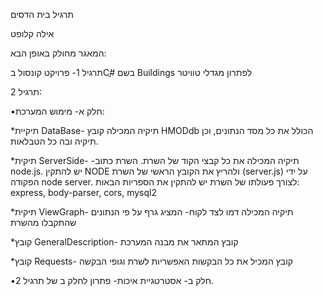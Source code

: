 תרגיל בית הדסים

אילה קלופט

המאגר מחולק באופן הבא:

תרגיל 1- פרויקט קונסול בCֳ# בשם Buildings לפתרון מגדלי טוויטר

תרגיל 2:
	
•חלק א- מימוש המערכת:

*תיקיית DataBase- תיקיה המכילה קובץ HMODdb הכולל את כל מסד הנתונים, וכן תיקיה ובה כל הטבלאות.

*תיקית ServerSide- -תיקיה המכילה את כל קבצי הקוד של השרת. השרת כתוב node.js. יש להתקין NODE ולהריץ את הקובץ הראשי של השרת (server.js) על ידי הפקודה node server. לצורך פעולתו של השרת יש להתקין את הספריות הבאות: express, body-parser, cors, mysql2

*תיקית ViewGraph- תיקיה המכילה דמו לצד לקוח- המציג גרף על פי הנתונים שהתקבלו מהשרת

*קובץ GeneralDescription- קובץ המתאר את מבנה המערכת

*קובץ Requests- קובץ המכיל את כל הבקשות האפשריות לשרת וגופי הבקשה

•חלק ב- אסטרטגיית איכות- פתרון לחלק ב של תרגיל 2.


